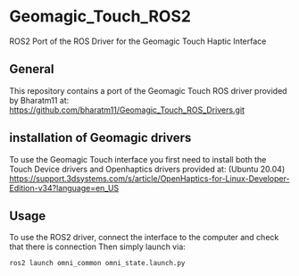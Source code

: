 # Geomagic_Touch_ROS2
ROS2 Port of the ROS Driver for the Geomagic Touch Haptic Interface 

## General

This repository contains a port of the Geomagic Touch ROS driver provided by Bharatm11 at: https://github.com/bharatm11/Geomagic_Touch_ROS_Drivers.git

## installation of Geomagic drivers 

To use the Geomagic Touch interface you first need to install both the Touch Device drivers and Openhaptics drivers provided at: (Ubuntu 20.04)
https://support.3dsystems.com/s/article/OpenHaptics-for-Linux-Developer-Edition-v34?language=en_US

## Usage
To use the ROS2 driver, connect the interface to the computer and check that there is connection
Then simply launch via:
```
ros2 launch omni_common omni_state.launch.py
```
